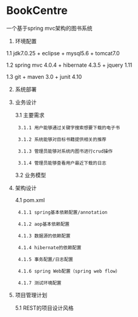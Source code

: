 BookCentre
==========

一个基于spring mvc架构的图书系统

1. 环境配置

  1.1 jdk7.0.25 + eclipse + mysql5.6 + tomcat7.0
  
  1.2 spring mvc 4.0.4 +  hibernate 4.3.5 + jquery 1.11
  
  1.3 git + maven 3.0 + junit 4.10
  
2. 系统部署

3. 业务设计
    
    3.1 主要需求
    
        3.1.1 用户能够通过关键字搜索想要下载的电子书
    
        3.1.2 系统能够对目标书籍提供相关的推荐
    
        3.1.3 管理员能够对系统内图书进行crud操作
    
        3.1.4 管理员能够查看用户最近下载的日志
    
    3.2 业务模型

4. 架构设计
    
    4.1 pom.xml
    
        4.1.1 spring基本依赖配置/annotation
    
        4.1.2 aop基本依赖配置
    
        4.1.3 数据源的依赖配置
    
        4.1.4 hibernate的依赖配置
    
        4.1.5 事务配置/日志配置
    
        4.1.6 spring Web配置（spring web flow）
    
        4.1.7 测试环境配置

5. 项目管理计划

	5.1 REST的项目设计风格

